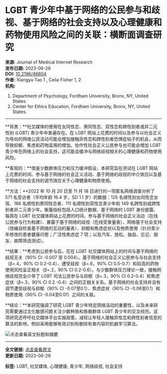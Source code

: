 # LGBT 青少年中基于网络的公民参与和歧视、基于网络的社会支持以及心理健康和药物使用风险之间的关联：横断面调查研究

**来源:** Journal of Medical Internet Research  
**发布日期:** 2023-06-26  
**DOI:** [10.2196/46604](https://www.x-mol.com/paper/1673497167487811584)  
**作者:** Xiangyu Tao 1 , Celia Fisher 1, 2  
**机构:**  
1. Department of Psychology, Fordham University, Bronx, NY, United States.  
2. Center for Ethics Education, Fordham University, Bronx, NY, United States.

---

**背景：**社交媒体的使用在女同性恋、男同性恋、双性恋和跨性别者或非二元性别 (LGBT) 青少年中普遍存在。在 LGBT 网站上花费的时间以及参与以社会正义为导向的网络公民活动可能会增加接触异性恋和跨性别者恐惧症帖子的机会，从而导致抑郁、焦虑和药物滥用的增加。协作性社会正义公民参与也可能会增加 LGBT 青少年在网络上的社会支持，这可能会缓冲与网络歧视相关的心理健康和药物使用风险。

**客观的：**借鉴少数群体压力和压力缓冲假设，本研究旨在测试在 LGBT 网站上花费的时间、参与基于网络的社会正义活动、基于网络的歧视的中介效应以及基于网络的社会支持的调节效应关于心理健康和物质使用。

**方法：**2022 年 10 月 20 日至 11 月 18 日进行的一项匿名网络调查分析了 571 名受访者（平均年龄 16.4 岁，SD 1.1 岁）的数据：125 名顺性别女同性恋女孩、186 名顺性别男同性恋者、111 名顺性别双性恋青少年和 149 名跨性别或跨性别者非二元青少年。衡量指标包括人口统计数据、基于网络的 LGBT 身份披露、每周在 LGBT 社交媒体网站上花费的时间、参与基于网络的社会正义活动（在线公民参与行为构建）、暴露于基于网络的歧视（在线受害量表）、网络基于社会支持（改编自检查基于网络的互动的量表）、抑郁和焦虑症状以及物质使用（针对青少年修改的患者健康问卷；广泛性焦虑症 7 项；以及汽车、放松、独自、忘记、朋友、故障筛选测试）。

**结果：**考虑到公民参与后，花在 LGBT 社交媒体网站上的时间与基于网络的歧视无关（90% CI -0.007 至 0.004）。基于网络的社会正义公民参与与社会支持（β=.4，90% CI 0.2-0.4）、遭受歧视（β=.6，90% CI 0.5-0.7）和较高的药物使用风险呈正相关（β=.2，90% CI 0.2-0.6）。与少数群体压力理论一致，接触网络歧视完全介导了 LGBT 司法公民参与与抑郁（β=.3，90% CI 0.2-0.4）和焦虑症状（β=.3，90% CI 0.2 -0.4）之间的正相关关系。基于网络的社会支持并没有调节遭受歧视与抑郁（90% CI -0.07至0.1）、焦虑症状（90% CI -0.06至0.1）和物质使用（90% CI -0.04至0.01）之间的关联。

**结论：**本研究强调了研究 LGBT 青少年特定网络活动的重要性，以及未来研究需要通过文化敏感问题关注少数种族和族裔群体 LGBT 青少年的交叉经历。这项研究还呼吁社交媒体平台实施政策，减轻让年轻人接触异性恋和跨性别者信息的算法的影响，例如采用能够有效识别和删除有害内容的机器学习算法。

![点击查看英文标题和摘要](https://scdn.x-mol.com/jcss/images/paperTranslation.png)

---

**全文链接:** [点击查看原文](https://www.x-mol.com/paper/1673497167487811584)  
**更新日期:** 2023-06-26  

**标签:** LGBT, 社交媒体, 心理健康, 青少年, 网络歧视, 社会支持